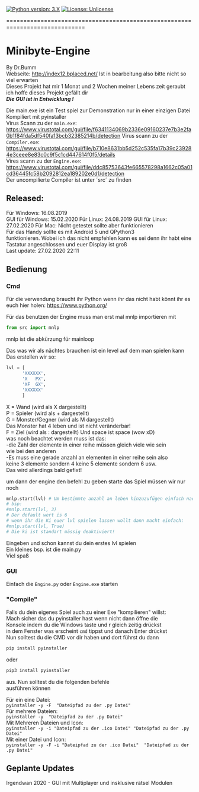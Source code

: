 [![Python version: 3.X](https://img.shields.io/badge/python-3.3%20--%203.7-blue)](https://python.org) 
[![License: Unlicense](https://img.shields.io/badge/license-MIT-darkviolet.svg)](https://github.com/drbumm/minibyte-engine/blob/master/LICENSE)

=============================================================================
# Minibyte-Engine  
By Dr.Bumm  
Webseite: http://index12.bplaced.net/  Ist in bearbeitung also bitte nicht so viel erwarten  
Dieses Projekt hat mir 1 Monat und 2 Wochen meiner Lebens zeit geraubt ich hoffe dieses Projekt gefällt dir   
___Die GUI ist in Entwicklung **!**___

Die main.exe ist ein Test spiel zur Demonstration nur in einer einzigen Datei   
Kompiliert mit pyinstaller  
Virus Scann zu der `main.exe`:    
https://www.virustotal.com/gui/file/f6341134069b2336e09160237e7b3e2fa0b1f84fda5df540fa13bcb32385214b/detection
Virus scann zu der `Compiler.exe`:    
https://www.virustotal.com/gui/file/b710e8631bb5d252c535fa17b39c239284e3ceee8e83c0c9f5c1cd447614f0f5/details    
Vires scann zu der `Engine.exe`:    
https://www.virustotal.com/gui/file/ddc85753643fe665578298a1662c05a01cd36445fc58b2092812ea189202e0d1/detection     
Der uncompilierte Compiler ist unter ´src´ zu finden    
  
Released:   
-  
Für Windows: 16.08.2019   
GUI für Windows: 15.02.2020
Für Linux: 24.08.2019
GUI für Linux: 27.02.2020
Für Mac: Nicht getestet sollte aber funktionieren   
Für das Handy sollte es mit Android 5 und QPython3  
funktionieren. Wobei ich das nicht empfehlen kann es sei denn ihr habt eine Tastatur angeschlossen und euer Display ist groß    
Last update: 27.02.2020 22:11
  
Bedienung  
-  
### Cmd
Für die verwendung braucht ihr Python wenn ihr das nicht habt könnt ihr es euch hier holen: https://www.python.org/    
     
Für das benutzen der Engine muss man erst mal mnlp importieren mit 
```python
from src import mnlp
```  
mnlp ist die abkürzung für mainloop  
  
Das was wir als nächtes brauchen ist ein level auf dem man spielen kann  
Das erstellen wir so:  
```python
lvl = [     
      'XXXXXX',      
      'X   PX',     
      'XF  GX',     
      'XXXXXX'    
      ]    
```
  
X = Wand (wird als X dargestellt)  
P = Spieler (wird als + dargestellt)   
G = Monster/Gegner (wird als M dargestellt)      
Das Monster hat 4 leben und ist nicht veränderbar!    
F = Ziel (wird als : dargestellt) 
Und space ist space (wow xD)  
was noch beachtet werden muss ist das:  
-die Zahl der elemente in einer reihe müssen gleich viele wie sein   
wie bei den anderen  
-Es muss eine gerade anzahl an elementen in einer reihe sein also  
keine 3 elemente sondern 4 keine 5 elemente sondern 6 usw.  
Das wird allerdings bald gefixt!
  
um dann der engine den befehl zu geben starte das Spiel müssen wir nur  
noch 
```python 
mnlp.start(lvl) # Um bestimmte anzahl an leben hinzuzufügen einfach nach lvl die leben schreiben
# bsp:
#mnlp.start(lvl, 3) 
# Der default wert is 6
# wenn ihr die Ki euer lvl spielen lassen wollt dann macht einfach:
#mnlp.start(lvl, True)
# Die ki ist standart mässig deaktiviert!
```
Eingeben und schon kannst du dein erstes lvl spielen  
Ein kleines bsp. ist die main.py  
Viel spaß  
   
### GUI
Einfach die `Engine.py` oder `Engine.exe` starten
### "Compile"
Falls du dein eigenes Spiel auch zu einer Exe "kompilieren" willst:    
Mach sicher das du pyinstaller hast wenn nicht dann öffne die     
Konsole indem du die Windows taste und r gleich zeitig drückst      
in dem Fenster was erscheint `cmd` tippst und danach Enter drückst   
Nun solltest du die CMD vor dir haben und dort führst du dann    
```python
pip install pyinstaller
``` 
oder
```python
pip3 install pyinstaller
```
aus. Nun solltest du die folgenden befehle   
ausführen können  
   
Für ein eine Datei:  
`pyinstaller -y -F  "Dateipfad zu der .py Datei"`  
Für mehrere Dateien:  
`pyinstaller -y  "Dateipfad zu der .py Datei"`  
Mit Mehreren Dateien und Icon:  
`pyinstaller -y -i "Dateipfad zu der .ico Datei" "Dateipfad zu der .py Datei"`  
Mit einer Datei und Icon:   
`pyinstaller -y -F -i "Dateipfad zu der .ico Datei"  "Dateipfad zu der .py Datei"`  

Geplante Updates
-                 
Irgendwan 2020 - GUI mit Multiplayer und insklusive rätsel Modulen       
